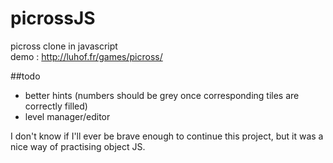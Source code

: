 # picrossJS
picross clone in javascript<br/>
demo : http://luhof.fr/games/picross/

##todo

- better hints (numbers should be grey once corresponding tiles are correctly filled)
- level manager/editor


I don't know if I'll ever be brave enough to continue this project, but it was a nice way of practising object JS.
